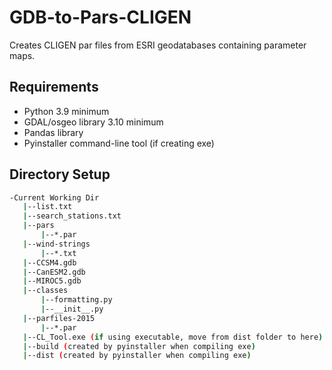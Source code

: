 # GDB-to-Pars-CLIGEN
Creates CLIGEN par files from ESRI geodatabases containing parameter maps.

## Requirements
- Python 3.9 minimum
- GDAL/osgeo library 3.10 minimum
- Pandas library
- Pyinstaller command-line tool (if creating exe)

## Directory Setup
```bash
-Current Working Dir
   |--list.txt
   |--search_stations.txt
   |--pars
       |--*.par
   |--wind-strings
       |--*.txt
   |--CCSM4.gdb
   |--CanESM2.gdb
   |--MIROC5.gdb
   |--classes
       |--formatting.py
       |--__init__.py
   |--parfiles-2015
       |--*.par
   |--CL_Tool.exe (if using executable, move from dist folder to here)
   |--build (created by pyinstaller when compiling exe)
   |--dist (created by pyinstaller when compiling exe)
```
